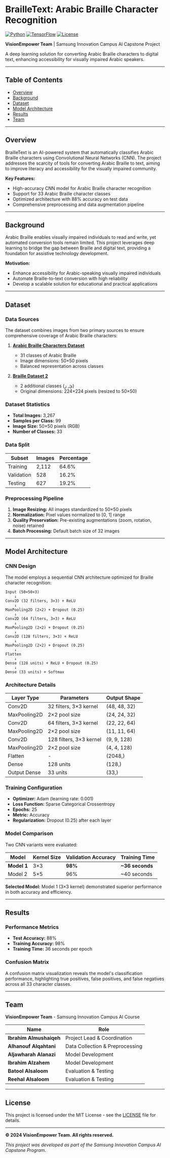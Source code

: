 # BrailleText: Arabic Braille Character Recognition

[![Python](https://img.shields.io/badge/Python-3.8+-blue.svg)](https://www.python.org/downloads/)
[![TensorFlow](https://img.shields.io/badge/TensorFlow-2.x-orange.svg)](https://www.tensorflow.org/)
[![License](https://img.shields.io/badge/License-MIT-green.svg)](LICENSE)

**VisionEmpower Team** | Samsung Innovation Campus AI Capstone Project

A deep learning solution for converting Arabic Braille characters to digital text, enhancing accessibility for visually impaired Arabic speakers.

---

##  Table of Contents

- [Overview](#overview)
- [Background](#background)
- [Dataset](#dataset)
- [Model Architecture](#model-architecture)
- [Results](#results)
- [Team](#team)

---

##  Overview

BrailleText is an AI-powered system that automatically classifies Arabic Braille characters using Convolutional Neural Networks (CNN). The project addresses the scarcity of tools for converting Arabic Braille to text, aiming to improve literacy and accessibility for the visually impaired community.

**Key Features:**
- High-accuracy CNN model for Arabic Braille character recognition
- Support for 33 Arabic Braille character classes
- Optimized architecture with 88% accuracy on test data
- Comprehensive preprocessing and data augmentation pipeline

---

##  Background

Arabic Braille enables visually impaired individuals to read and write, yet automated conversion tools remain limited. This project leverages deep learning to bridge the gap between Braille and digital text, providing a foundation for assistive technology development.

**Motivation:**
- Enhance accessibility for Arabic-speaking visually impaired individuals
- Automate Braille-to-text conversion with high reliability
- Develop a scalable solution for educational and practical applications

---

##  Dataset

### Data Sources

The dataset combines images from two primary sources to ensure comprehensive coverage of Arabic Braille characters:

1. **[Arabic Braille Characters Dataset](https://www.kaggle.com/datasets/nagwaelaraby/arabic-braille-characters)**
   - 31 classes of Arabic Braille
   - Image dimensions: 50×50 pixels
   - Balanced representation across classes

2. **[Braille Dataset 2](https://www.kaggle.com/datasets/shemescobal/braille-dataset-2/data)**
   - 2 additional classes (ئ, ز)
   - Original dimensions: 224×224 pixels (resized to 50×50)

### Dataset Statistics

- **Total Images:** 3,267
- **Samples per Class:** 99
- **Image Size:** 50×50 pixels (RGB)
- **Number of Classes:** 33

### Data Split

| Subset | Images | Percentage |
|--------|--------|------------|
| Training | 2,112 | 64.6% |
| Validation | 528 | 16.2% |
| Testing | 627 | 19.2% |

### Preprocessing Pipeline

1. **Image Resizing:** All images standardized to 50×50 pixels
2. **Normalization:** Pixel values normalized to [0, 1] range
3. **Quality Preservation:** Pre-existing augmentations (zoom, rotation, noise) retained
4. **Batch Processing:** Default batch size of 32 images

---

##  Model Architecture

### CNN Design

The model employs a sequential CNN architecture optimized for Braille character recognition:

```
Input (50×50×3)
    ↓
Conv2D (32 filters, 3×3) + ReLU
    ↓
MaxPooling2D (2×2) + Dropout (0.25)
    ↓
Conv2D (64 filters, 3×3) + ReLU
    ↓
MaxPooling2D (2×2) + Dropout (0.25)
    ↓
Conv2D (128 filters, 3×3) + ReLU
    ↓
MaxPooling2D (2×2) + Dropout (0.25)
    ↓
Flatten
    ↓
Dense (128 units) + ReLU + Dropout (0.25)
    ↓
Dense (33 units) + Softmax
```

### Architecture Details

| Layer Type | Parameters | Output Shape |
|------------|------------|--------------|
| Conv2D | 32 filters, 3×3 kernel | (48, 48, 32) |
| MaxPooling2D | 2×2 pool size | (24, 24, 32) |
| Conv2D | 64 filters, 3×3 kernel | (22, 22, 64) |
| MaxPooling2D | 2×2 pool size | (11, 11, 64) |
| Conv2D | 128 filters, 3×3 kernel | (9, 9, 128) |
| MaxPooling2D | 2×2 pool size | (4, 4, 128) |
| Flatten | - | (2048,) |
| Dense | 128 units | (128,) |
| Output Dense | 33 units | (33,) |

### Training Configuration

- **Optimizer:** Adam (learning rate: 0.001)
- **Loss Function:** Sparse Categorical Crossentropy
- **Epochs:** 25
- **Metric:** Accuracy
- **Regularization:** Dropout (0.25) after each layer

### Model Comparison

Two CNN variants were evaluated:

| Model | Kernel Size | Validation Accuracy | Training Time |
|-------|-------------|---------------------|---------------|
| **Model 1** | 3×3 | **98%** | **~36 seconds** |
| Model 2 | 5×5 | 96% | ~40 seconds |

**Selected Model:** Model 1 (3×3 kernel) demonstrated superior performance in both accuracy and efficiency.

---

## Results

### Performance Metrics

- **Test Accuracy:** 88%
- **Training Accuracy:** 98%
- **Training Time:** 36 seconds per epoch

### Confusion Matrix

A confusion matrix visualization reveals the model's classification performance, highlighting true positives, false positives, and false negatives across all 33 character classes.

---

##  Team

**VisionEmpower Team** - Samsung Innovation Campus AI Course

| Name | Role |
|------|------|
| **Ibrahim Almushaiqeh** | Project Lead & Coordination |
| **Alhanouf Alqahtani** | Data Collection & Preprocessing |
| **Aljawharah Alanazi** | Model Development |
| **Ibrahim Alzahem** | Model Development |
| **Batool Alsaloom** | Evaluation & Testing |
| **Reehal Alsaloom** | Evaluation & Testing |

---
##  License

This project is licensed under the MIT License - see the [LICENSE](LICENSE) file for details.

---

**© 2024 VisionEmpower Team. All rights reserved.**

*This project was developed as part of the Samsung Innovation Campus AI Capstone Program.*
